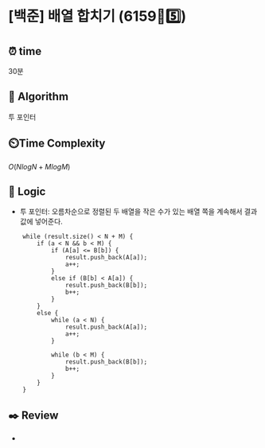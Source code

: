 # [백준] 배열 합치기 (6159🩶5️⃣)

## ⏰  **time**

30분

## :pushpin: **Algorithm**

투 포인터

## ⏲️**Time Complexity**

$O(N log N + M log M)$

## :round_pushpin: **Logic**

- 투 포인터: 오름차순으로 정렬된 두 배열을 작은 수가 있는 배열 쪽을 계속해서 결과값에 넣어준다.
```
	while (result.size() < N + M) {
		if (a < N && b < M) {
			if (A[a] <= B[b]) {
				result.push_back(A[a]);
				a++;
			}
			else if (B[b] < A[a]) {
				result.push_back(B[b]);
				b++;
			}
		}
		else {
			while (a < N) {
				result.push_back(A[a]);
				a++;
			}

			while (b < M) {
				result.push_back(B[b]);
				b++;
			}
		}
	}
```
  

## :black_nib: **Review**

- 
